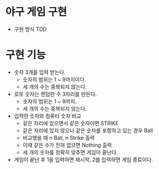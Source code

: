 # 야구 게임 구현
- 구현 방식 TDD

# 구현 기능
- 숫자 3개를 입력 받는다.
    - 숫자의 범위는 1 ~ 9까지이다.
    - 세 개의 수는 중복되지 않는다.
- 로또 숫자는 랜덤한 수 3자리를 만든다.
    - 숫자의 범위는 1 ~ 9까지.
    - 세 개의 수는 중복되지 않는다.
- 입력한 숫자와 컴퓨터 숫자 비교
    - 같은 자리에 있으면서 같은 숫자이면 STRIKE
    - 같은 자리에 있지 않으나 같은 숫자를 포함하고 있는 경우 Ball
    - 비교했을 때 n Ball, n Strike 출력
    - 이때 같은 수가 전혀 없으면 Nothing 출력
    - 세 개의 숫자를 정확히 맞추면 게임이 끝난다.
- 게임이 끝난 후 1을 입력하면 재시작, 2를 입력하면 게임 종료이다.
